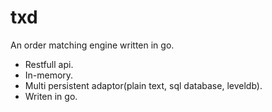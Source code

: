 # txd

An order matching engine written in go.

* Restfull api.
* In-memory.
* Multi persistent adaptor(plain text, sql database, leveldb).
* Writen in go.
